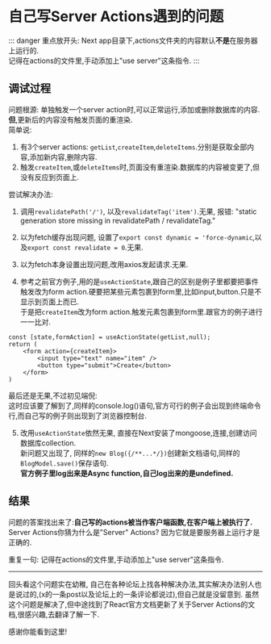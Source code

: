 # 自己写Server Actions遇到的问题

::: danger
重点放开头: Next app目录下,actions文件夹的内容默认**不是**在服务器上运行的.  
<span className="text-red-500 font-bold">记得在actions的文件里,手动添加上"use server"这条指令.</span>
:::

## 调试过程
问题根源: 单独触发一个server action时,可以正常运行,添加或删除数据库的内容.  
**但**,更新后的内容没有触发页面的重渲染.  
简单说:
1. 有3个server actions: `getList`,`createItem`,`deleteItems`.分别是获取全部内容,添加新内容,删除内容.
2. 触发`createItem`,或`deleteItems`时,页面没有重渲染.数据库的内容被变更了,但没有反应到页面上.

尝试解决办法:
1. 调用`revalidatePath('/')`, 以及`revalidateTag('item')`.无果, 报错: "static generation store missing in revalidatePath  / revalidateTag."
2. 以为fetch缓存出现问题, 设置了`export const dynamic = 'force-dynamic`,以及`export const revalidate = 0`.无果.
3. 以为fetch本身设置出现问题,改用axios发起请求.无果.

4. 参考之前官方例子,用的是`useActionState`,跟自己的区别是例子里都要把事件触发改为form action.硬要把某些元素包裹到form里,比如input,button.只是不显示到页面上而已.  
于是把`createItem`改为form action.触发元素包裹到form里.跟官方的例子进行一一比对.  
```tsx
const [state,formAction] = useActionState(getList,null);
return (
    <form action={createItem}>
        <input type="text" name="item" />
        <button type="submit">Create</button>
    </form>
)
```

最后还是无果,不过初见端倪:  
这时应该要了解到了,<span className="text-red-500 font-bold">同样的console.log()语句,官方可行的例子会出现到终端命令行,而自己写的例子则出现到了浏览器控制台.</span>  

5. 改用`useActionState`依然无果, 直接在Next安装了mongoose,连接,创建访问数据库collection.  
新问题又出现了, 同样的`new Blog({/**...*/})`创建新文档语句,同样的`BlogModel.save()`保存语句.  
**官方例子里log出来是Async function,自己log出来的是undefined.**  

## 结果
问题的答案找出来了:**自己写的actions被当作客户端函数,在客户端上被执行了.**  
Server Actions你猜为什么是"Server" Actions? 因为它就是要服务器上运行才是正确的.  

<span className="text-red-500 font-bold text-xl">重复一句: 记得在actions的文件里,手动添加上"use server"这条指令.</span>

--- 
回头看这个问题实在幼稚, 自己在各种论坛上找各种解决办法,其实解决办法别人也是说过的,(x的一条post以及论坛上的一条评论都说过),但自己就是没留意到.
虽然这个问题是解决了,但中途找到了React官方文档更新了关于Server Actions的文档,很感兴趣,去翻译了解一下.  

感谢你能看到这里!
